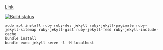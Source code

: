 [Link](https://vpalmisano.github.io)

[![Build status](https://github.com/vpalmisano/vpalmisano.github.com/actions/workflows/jekyll.yml/badge.svg)](https://github.com/vpalmisano/vpalmisano.github.com/actions/workflows/jekyll.yml)

```shell
sudo apt install ruby ruby-dev jekyll ruby-jekyll-paginate ruby-jekyll-sitemap ruby-jekyll-gist ruby-jekyll-feed ruby-jekyll-include-cache
bundle install
bundle exec jekyll serve -l -H localhost
```
